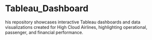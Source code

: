 # Tableau_Dashboard
his repository showcases interactive Tableau dashboards and data visualizations created for High Cloud Airlines, highlighting operational, passenger, and financial performance.
